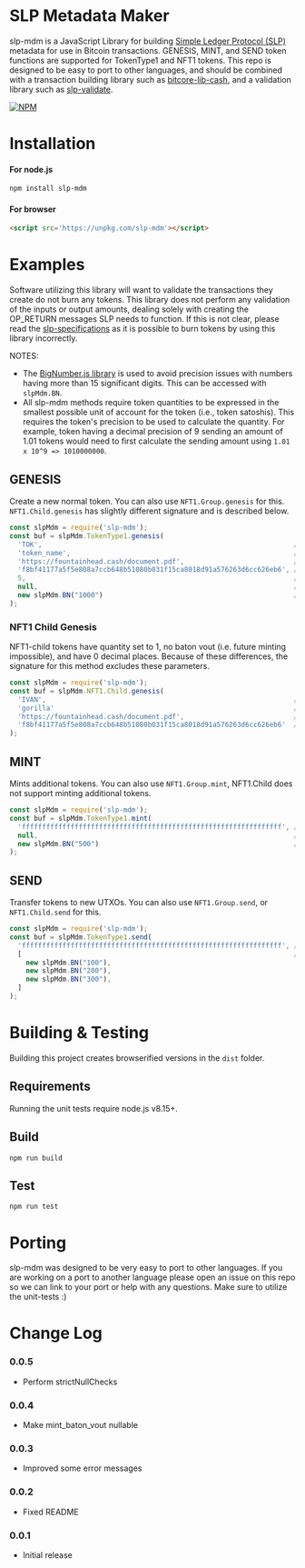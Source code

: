# SLP Metadata Maker

slp-mdm is a JavaScript Library for building [Simple Ledger Protocol (SLP)](https://github.com/simpleledger/slp-specifications) metadata for use in Bitcoin transactions. GENESIS, MINT, and SEND token functions are supported for TokenType1 and NFT1 tokens. This repo is designed to be easy to port to other languages, and should be combined with a transaction building library such as [bitcore-lib-cash](https://github.com/bitpay/bitcore/tree/master/packages/bitcore-lib-cash), and a validation library such as [slp-validate](https://github.com/simpleledger/slp-validate).

[![NPM](https://nodei.co/npm/slp-mdm.png)](https://nodei.co/npm/slp-mdm/)


# Installation

#### For node.js
```bash
npm install slp-mdm
```

#### For browser
```html
<script src='https://unpkg.com/slp-mdm'></script>
```


# Examples

Software utilizing this library will want to validate the transactions they create do not burn any tokens. This library does not perform any validation of the inputs or output amounts, dealing solely with creating the OP_RETURN messages SLP needs to function. If this is not clear, please read the [slp-specifications](https://github.com/simpleledger/slp-specifications) as it is possible to burn tokens by using this library incorrectly.

NOTES: 

* The [BigNumber.js library](https://github.com/MikeMcl/bignumber.js) is used to avoid precision issues with numbers having more than 15 significant digits. This can be accessed with `slpMdm.BN`.
* All slp-mdm methods require token quantities to be expressed in the smallest possible unit of account for the token (i.e., token satoshis).  This requires the token's precision to be used to calculate the quantity. For example, token having a decimal precision of 9 sending an amount of 1.01 tokens would need to first calculate the sending amount using `1.01 x 10^9 => 1010000000`.

## GENESIS 

Create a new normal token. You can also use `NFT1.Group.genesis` for this. `NFT1.Child.genesis` has slightly different signature and is described below.


```js
const slpMdm = require('slp-mdm');
const buf = slpMdm.TokenType1.genesis(
  'TOK',                                                              // symbol
  'token_name',                                                       // name
  'https://fountainhead.cash/document.pdf',                           // document_uri
  'f8bf41177a5f5e808a7ccb648b51080b031f15ca8018d91a576263d6cc626eb6', // document_hash
  5,                                                                  // decimals
  null,                                                               // mint_baton_vout
  new slpMdm.BN("1000")                                               // quantity (needs to be BigNumber)
);
```

### NFT1 Child Genesis

NFT1-child tokens have quantity set to 1, no baton vout (i.e. future minting impossible), and have 0 decimal places. Because of these differences, the signature for this method excludes these parameters.

```js
const slpMdm = require('slp-mdm');
const buf = slpMdm.NFT1.Child.genesis(
  'IVAN',                                                             // symbol
  'gorilla'                                                           // name
  'https://fountainhead.cash/document.pdf',                           // document_uri
  'f8bf41177a5f5e808a7ccb648b51080b031f15ca8018d91a576263d6cc626eb6'  // document_hash
);
```

## MINT 

Mints additional tokens. You can also use `NFT1.Group.mint`, NFT1.Child does not support minting additional tokens.

```js
const slpMdm = require('slp-mdm');
const buf = slpMdm.TokenType1.mint(
  'ffffffffffffffffffffffffffffffffffffffffffffffffffffffffffffffff', // token_id
  null,                                                               // mint_baton_vout 
  new slpMdm.BN("500")                                                // quantity (needs to be BigNumber)
);
```

## SEND 

Transfer tokens to new UTXOs. You can also use `NFT1.Group.send`, or `NFT1.Child.send` for this.

```js
const slpMdm = require('slp-mdm');
const buf = slpMdm.TokenType1.send(
  'ffffffffffffffffffffffffffffffffffffffffffffffffffffffffffffffff', // token_id
  [                                                                   // slp_amounts to send
    new slpMdm.BN("100"), 
    new slpMdm.BN("200"), 
    new slpMdm.BN("300"), 
  ]
);
```

# Building & Testing

Building this project creates browserified versions in the `dist` folder.

## Requirements
Running the unit tests require node.js v8.15+. 

## Build
`npm run build`

## Test
`npm run test`


# Porting

slp-mdm was designed to be very easy to port to other languages. If you are working on a port to another language please open an issue on this repo so we can link to your port or help with any questions. Make sure to utilize the unit-tests :)


# Change Log

### 0.0.5
- Perform strictNullChecks

### 0.0.4
- Make mint_baton_vout nullable

### 0.0.3
- Improved some error messages 

### 0.0.2
- Fixed README

### 0.0.1
- Initial release
